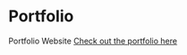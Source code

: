 # Portfolio
Portfolio Website
[Check out the portfolio here](https://mayank0911.github.io/Portfolio/)
